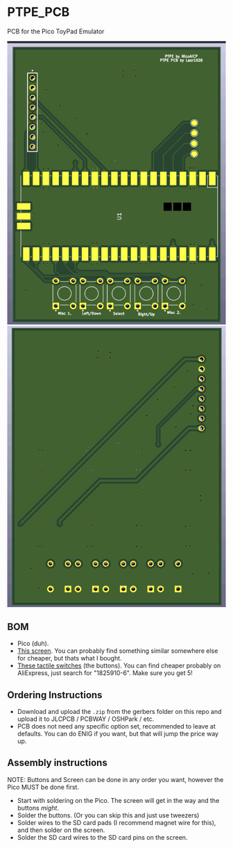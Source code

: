 # PTPE_PCB
PCB for the Pico ToyPad Emulator

![](https://github.com/Lazr1026/PTPE_PCB/blob/main/pics/top.png?raw=true)
![](https://github.com/Lazr1026/PTPE_PCB/blob/main/pics/bottom.png?raw=true)

## BOM
- Pico (duh).
- [This screen](https://www.amazon.com/Display-Module-ST7735-128x160-STM32/dp/B07BFV69DZ). You can probably find something similar somewhere else for cheaper, but thats what I bought.
- [These tactile switches](https://www.amazon.com/1825910-6-Switch-Tactile-SPST-NO-0-05A/dp/B0CGYQHS7K) (the buttons). You can find cheaper probably on AliExpress, just search for "1825910-6". Make sure you get 5!

## Ordering Instructions
- Download and upload the `.zip` from the gerbers folder on this repo and upload it to JLCPCB / PCBWAY / OSHPark / etc.
- PCB does not need any specific option set, recommended to leave at defaults. You can do ENIG if you want, but that will jump the price way up.

## Assembly instructions
NOTE: Buttons and Screen can be done in any order you want, however the Pico MUST be done first.
- Start with soldering on the Pico. The screen will get in the way and the buttons *might*.
- Solder the buttons. (Or you can skip this and just use tweezers)
- Solder wires to the SD card pads (I recommend magnet wire for this), and then solder on the screen.
- Solder the SD card wires to the SD card pins on the screen.
